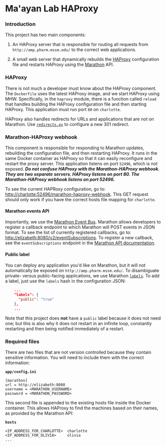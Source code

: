 # Ma'ayan Lab HAProxy

### Introduction

This project has two main components:

1. An HAProxy server that is responsible for routing all requests from `http://amp.pharm.mssm.edu/` to the correct web applications.

2. A small web server that dynamically rebuilds the [HAProxy](http://www.haproxy.org/) configuration file and restarts HAProxy using the [Marathon](https://mesosphere.github.io/marathon/) API.

### HAProxy

There is not much a developer must know about the HAProxy component. The `Dockerfile` uses the latest HAProxy image, and we start HAProxy using MHW. Specifically, in the `haproxy` module, there is a function called `reload` that handles building the HAProxy configuration file and then starting HAProxy. This application must run port `80` on `charlotte`.

HAProxy also handles redirects for URLs and applications that are not on Marathon. Use [`redirects.py`](https://github.com/MaayanLab/maayanlab-haproxy/blob/master/app/redirects.py) to configure a new 301 redirect.

### Marathon-HAProxy webhook

This component is responsible for responding to Marathon updates, rebuilding the configuration file, and then restarting HAProxy. It runs in the same Docker container as HAProxy so that it can easily reconfigure and restart the proxy server. This application listens on port `52496`, which is not exposed. **_Do not confuse HAProxy with the Marathon-HAProxy webhook. They are two separate servers. HAProxy listens on port 80. The Marathon-HAProxy webhook listens on port 52496._**

To see the current HAPRoxy configuration, go to: [http://charlotte:52496/marathon-haproxy-webhook](http://charlotte:52496/marathon-haproxy-webhook). This GET request should only work if you have the correct hosts file mapping for `charlotte`.

#### Marathon events API

Importantly, we use the [Marathon Event Bus](https://mesosphere.github.io/marathon/docs/event-bus.html). Marathon allows developers to register a callback endpoint to which Marathon will POST events in JSON format. To see the list of currently registered callbacks, go to: [http://elizabeth:8080/v2/eventSubscriptions](http://elizabeth:8080/v2/eventSubscriptions). To register a new callback, see the `eventSubscriptions` endpoint in the [Marathon API documentation](https://mesosphere.github.io/marathon/docs/generated/api.html).

#### Public label

You can deploy any application you'd like on Marathon, but it will not automatically be exposed on `http://amp.pharm.mssm.edu/`. To disambiguate private- versus public-facing applications, we use Marathon [`labels`](https://mesosphere.github.io/marathon/docs/rest-api.html). To add a label, just use the `labels` hash in the configuration JSON:

```json
    ...
    "labels": {
      "public": "true"
    },
    ...
```

Note that this project does **not** have a `public` label because it does not need one; but this is also why it does not restart in an infinite loop, constantly restarting and then being notified immediately of a restart.

### Required files

There are two files that are not version controlled because they contain sensitive information. You will need to include them with the correct information:

**`app/config.ini`**

```
[marathon]
url = http://elizabeth:8080
username = <MARATHON_USERNAME>
password = <MARATHON_PASSWORD>
```

This second file is appended to the existing hosts file inside the Docker container. This allows HAProxy to find the machines based on their names, as provided by the Marathon API:

**`hosts`**

```
<IP_ADDRESS_FOR_CHARLOTTE>  charlotte
<IP_ADDRESS_FOR_OLIVIA>     olivia
...
```